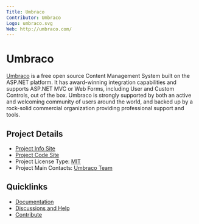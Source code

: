 ```yaml
---
Title: Umbraco
Contributor: Umbraco
Logo: umbraco.svg
Web: http://umbraco.com/
---
```

# Umbraco

[Umbraco](https://umbraco.com/) is a free open source Content Management System built on the ASP.NET platform. It has award-winning integration capabilities and supports ASP.NET MVC or Web Forms, including User and Custom Controls, out of the box. Umbraco is strongly supported by both an active and welcoming community of users around the world, and backed up by a rock-solid commercial organization providing professional support and tools.

## Project Details
* [Project Info Site](https://umbraco.com/) 
* [Project Code Site](https://github.com/umbraco/Umbraco-CMS) 
* Project License Type: [MIT](https://github.com/umbraco/Umbraco-CMS/blob/7.2.0/LICENSE.md)
* Project Main Contacts: [Umbraco Team](https://umbraco.com/about-us/team.aspx) 

## Quicklinks

* [Documentation](https://our.umbraco.org/documentation) 
* [Discussions and Help](https://our.umbraco.org/forum) 
* [Contribute](https://our.umbraco.org/contribute)
